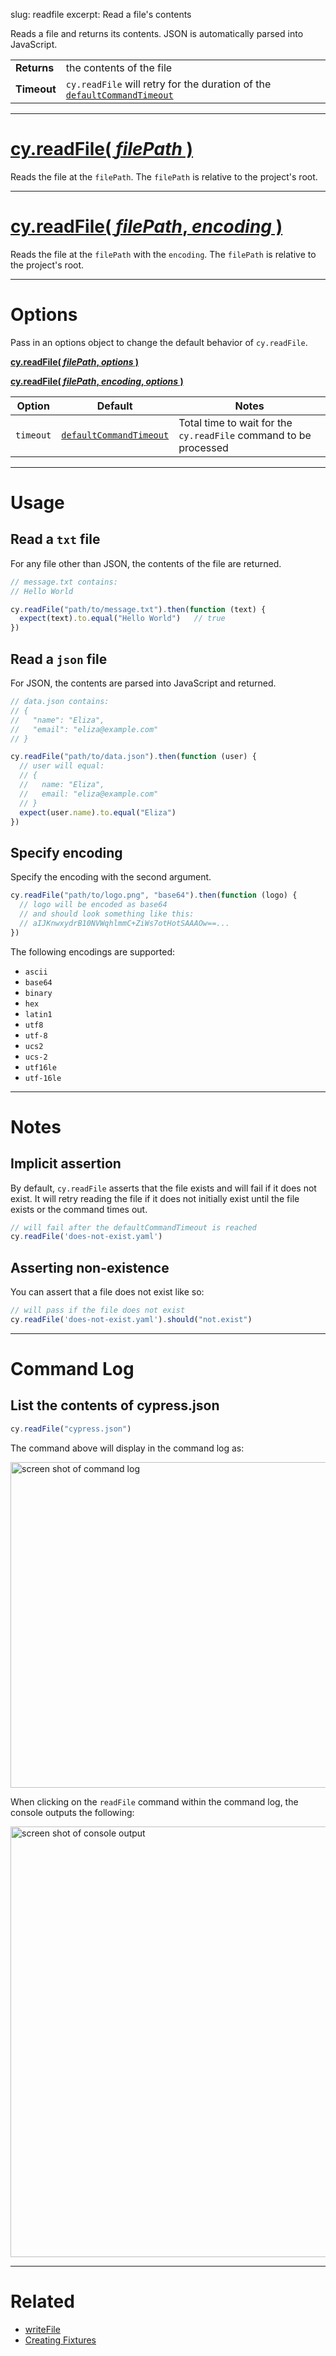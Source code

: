 slug: readfile
excerpt: Read a file's contents

Reads a file and returns its contents. JSON is automatically parsed into JavaScript.

| | |
|--- | --- |
| **Returns** | the contents of the file |
| **Timeout** | `cy.readFile` will retry for the duration of the [`defaultCommandTimeout`](https://on.cypress.io/guides/configuration#section-timeouts) |

***

# [cy.readFile( *filePath* )](#section-usage)

Reads the file at the `filePath`. The `filePath` is relative to the project's root.

***

# [cy.readFile( *filePath*, *encoding* )](#section-specify-encoding)

Reads the file at the `filePath` with the `encoding`. The `filePath` is relative to the project's root.

***

# Options

Pass in an options object to change the default behavior of `cy.readFile`.

**[cy.readFile( *filePath*, *options* )](#options-usage)**

**[cy.readFile( *filePath*, *encoding*, *options* )](#options-usage)**

Option | Default | Notes
--- | --- | ---
`timeout` | [`defaultCommandTimeout`](https://on.cypress.io/guides/configuration#section-timeouts) | Total time to wait for the `cy.readFile` command to be processed

***

# Usage

## Read a `txt` file

For any file other than JSON, the contents of the file are returned.

```javascript
// message.txt contains:
// Hello World

cy.readFile("path/to/message.txt").then(function (text) {
  expect(text).to.equal("Hello World")   // true
})
```

## Read a `json` file

For JSON, the contents are parsed into JavaScript and returned.

```javascript
// data.json contains:
// {
//   "name": "Eliza",
//   "email": "eliza@example.com"
// }

cy.readFile("path/to/data.json").then(function (user) {
  // user will equal:
  // {
  //   name: "Eliza",
  //   email: "eliza@example.com"
  // }
  expect(user.name).to.equal("Eliza")
})
```

## Specify encoding

Specify the encoding with the second argument.


```javascript
cy.readFile("path/to/logo.png", "base64").then(function (logo) {
  // logo will be encoded as base64
  // and should look something like this:
  // aIJKnwxydrB10NVWqhlmmC+ZiWs7otHotSAAAOw==...
})
```

The following encodings are supported:

* `ascii`
* `base64`
* `binary`
* `hex`
* `latin1`
* `utf8`
* `utf-8`
* `ucs2`
* `ucs-2`
* `utf16le`
* `utf-16le`

***

# Notes

## Implicit assertion

By default, `cy.readFile` asserts that the file exists and will fail if it does not exist. It will retry reading the file if it does not initially exist until the file exists or the command times out.

```javascript
// will fail after the defaultCommandTimeout is reached
cy.readFile('does-not-exist.yaml')
```

## Asserting non-existence

You can assert that a file does not exist like so:

```javascript
// will pass if the file does not exist
cy.readFile('does-not-exist.yaml').should("not.exist")
```

***

# Command Log

## List the contents of cypress.json

```javascript
cy.readFile("cypress.json")
```

The command above will display in the command log as:

<img width="521" alt="screen shot of command log" src="https://cloud.githubusercontent.com/assets/1157043/17934353/a02d6c34-69e5-11e6-8f1d-ab1eda17ab3b.png">

When clicking on the `readFile` command within the command log, the console outputs the following:

<img width="689" alt="screen shot of console output" src="https://cloud.githubusercontent.com/assets/1157043/17934460/089e0652-69e6-11e6-9f00-7eb282be0d27.png">

***

# Related

- [writeFile](https://on.cypress.io/api/writeFile)
- [Creating Fixtures](https://on.cypress.io/guides/creating-fixtures)
